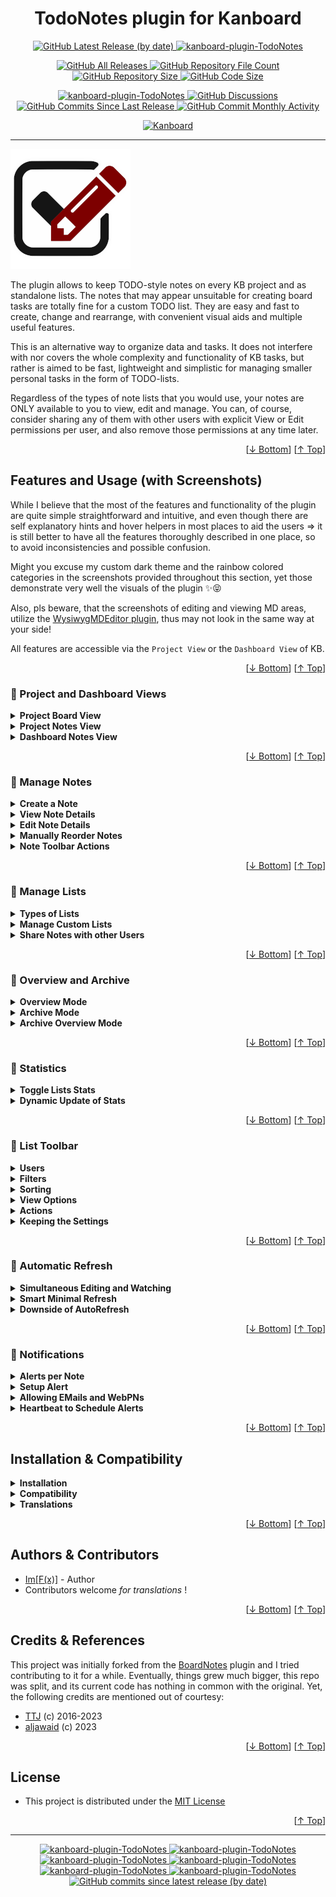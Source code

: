 <h1 name="user-content-readme-top" align="center">TodoNotes plugin for Kanboard</h1>

<p align="center">
    <a href="https://github.com/imfx77/kanboard-plugin-TodoNotes/releases">
        <img src="https://img.shields.io/github/v/release/imfx77/kanboard-plugin-TodoNotes?style=for-the-badge&color=brightgreen" alt="GitHub Latest Release (by date)" title="GitHub Latest Release (by date)">
    </a>
    <a href="https://github.com/imfx77/kanboard-plugin-TodoNotes/blob/master/LICENSE" title="Read License">
        <img src="https://img.shields.io/github/license/imfx77/kanboard-plugin-TodoNotes?style=for-the-badge" alt="kanboard-plugin-TodoNotes">
    </a>
</p>
<p align="center">
    <a href="https://github.com/imfx77/kanboard-plugin-TodoNotes/releases">
        <img src="https://img.shields.io/github/downloads/imfx77/kanboard-plugin-TodoNotes/total?style=for-the-badge&color=orange" alt="GitHub All Releases" title="GitHub All Downloads">
    </a>
    <a href="https://github.com/imfx77/kanboard-plugin-TodoNotes/releases">
        <img src="https://img.shields.io/github/directory-file-count/imfx77/kanboard-plugin-TodoNotes?style=for-the-badge&color=orange" alt="GitHub Repository File Count" title="GitHub Repository File Count">
    </a>
    <a href="https://github.com/imfx77/kanboard-plugin-TodoNotes/releases">
        <img src="https://img.shields.io/github/repo-size/imfx77/kanboard-plugin-TodoNotes?style=for-the-badge&color=orange" alt="GitHub Repository Size" title="GitHub Repository Size">
    </a>
    <a href="https://github.com/imfx77/kanboard-plugin-TodoNotes/releases">
        <img src="https://img.shields.io/github/languages/code-size/imfx77/kanboard-plugin-TodoNotes?style=for-the-badge&color=orange" alt="GitHub Code Size" title="GitHub Code Size">
    </a>
</p>
<p align="center">
    <a href="https://github.com/imfx77/kanboard-plugin-TodoNotes/stargazers" title="View Stargazers">
        <img src="https://img.shields.io/github/stars/imfx77/kanboard-plugin-TodoNotes?logo=github&style=for-the-badge" alt="kanboard-plugin-TodoNotes">
    </a>
    <a href="https://github.com/imfx77/kanboard-plugin-TodoNotes/discussions">
        <img src="https://img.shields.io/github/discussions/imfx77/kanboard-plugin-TodoNotes?style=for-the-badge&color=blue" alt="GitHub Discussions" title="Read Discussions">
    </a>
    <a href="https://github.com/imfx77/kanboard-plugin-TodoNotes/compare">
        <img src="https://img.shields.io/github/commits-since/imfx77/kanboard-plugin-TodoNotes/latest?include_prereleases&style=for-the-badge&color=blue" alt="GitHub Commits Since Last Release" title="GitHub Commits Since Last Release">
    </a>
    <a href="https://github.com/imfx77/kanboard-plugin-TodoNotes/compare">
        <img src="https://img.shields.io/github/commit-activity/m/imfx77/kanboard-plugin-TodoNotes?style=for-the-badge&color=blue" alt="GitHub Commit Monthly Activity" title="GitHub Commit Monthly Activity">
    </a>
</p>
<p align="center">
    <a href="https://github.com/kanboard/kanboard" title="Kanboard - Kanban Project Management Software">
        <img src="https://img.shields.io/badge/Plugin%20for-kanboard-D40000?style=for-the-badge&labelColor=000000" alt="Kanboard">
    </a>
</p>

---

![icon](Assets/img/icon.png)

The plugin allows to keep TODO-style notes on every KB project and as standalone lists.
The notes that may appear unsuitable for creating board tasks are totally fine for a custom TODO list.
They are easy and fast to create, change and rearrange, with convenient visual aids and multiple useful features.

This is an alternative way to organize data and tasks.
It does not interfere with nor covers the whole complexity and functionality of KB tasks,
but rather is aimed to be fast, lightweight and simplistic for managing
smaller personal tasks in the form of TODO-lists.

Regardless of the types of note lists that you would use, your notes are ONLY available to you
to view, edit and manage. You can, of course, consider sharing any of them with other users
with explicit View or Edit permissions per user, and also remove those permissions at any time later.

<p align="right">[<a href="#user-content-readme-bottom">&#8595; Bottom</a>] [<a href="#user-content-readme-top">&#8593; Top</a>]</p>

## Features and Usage (with Screenshots)

While I believe that the most of the features and functionality of the plugin are quite simple straightforward and intuitive,
and even though there are self explanatory hints and hover helpers in most places to aid the users
=> it is still better to have all the features thoroughly described in one place,
so to avoid inconsistencies and possible confusion. 

Might you excuse my custom dark theme and the rainbow colored categories in the screenshots provided throughout this section,
yet those demonstrate very well the visuals of the plugin ✨😝

Also, pls beware, that the screenshots of editing and viewing MD areas,
utilize the [WysiwygMDEditor plugin](https://github.com/imfx77/kanboard-plugin-Wysiwyg-MD-Editor),
thus may not look in the same way at your side!

All features are accessible via the `Project View` or the `Dashboard View` of KB.  

<p align="right">[<a href="#user-content-readme-bottom">&#8595; Bottom</a>] [<a href="#user-content-readme-top">&#8593; Top</a>]</p>

### 🔳 Project and Dashboard Views

<details>
<summary><strong>Project Board View</strong></summary>

For each KB project there are two ways to reach the TodoNotes:
* a button in the project header
* an item in the project dropdown menu (that also shows current stats of the project notes)
![Project Board View](Screenshots/view-project-board.png)

</details>

<details>
<summary><strong>Project Notes View</strong></summary>

This is the corresponding view of the associated project notes.
You can perform all manipulations for the notes in this project directly from here.
![Project Notes View](Screenshots/view-project-notes.png)

</details>

<details>
<summary><strong>Dashboard Notes View</strong></summary>

However, accessing notes list through the `Dashboard > My notes`, gives you the full functionality of the plugin.
You can see and manage from there all the lists that are available to you.
![Dashboard Notes View](Screenshots/view-dashboard-notes.png)

</details>

<p align="right">[<a href="#user-content-readme-bottom">&#8595; Bottom</a>] [<a href="#user-content-readme-top">&#8593; Top</a>]</p>

### 🔳 Manage Notes

<details>
<summary><strong>Create a Note</strong></summary>

Suppose we have a new empty list.
* Creating a note is as simple as typing something and pressing ENTER.
(_Attention_: for mobile you will still have to click the _Save Note_ button!)
* Optionally, you can press TAB or the _Toggle Details_ button, to input note category and details.
If you don't, you can still change those later.
* Finally, to save everything either press the _Save_ button or simply TAB from the editing details area.

![Create New Note](Screenshots/manage-notes-01.png)
![Input Note Details](Screenshots/manage-notes-02.png)

</details>

<details>
<summary><strong>View Note Details</strong></summary>

In a similar fashion, to view/hide note details:
* click the _Toggle Details_ button
* or double-click / double-tap in on the empty area of the note
* clicking the category label or date icon in collapsed view will also open the detailed view

![Newly Created Note](Screenshots/manage-notes-03.png)

</details>

<details>
<summary><strong>Edit Note Details</strong></summary>

![View Existing Note](Screenshots/manage-notes-04.png)

To change any of the note's elements just click on:
* (1) the title label - change title, press ENTER
* (2) the category dropdown - simply select another category
* (3) the _Edit Note Details_ button - change details, press TAB
* (4) the _Status_ button - clicking toggles between Open / In Progress / Done states

![Change Existing Note](Screenshots/manage-notes-05.png)

</details>

<details>
<summary><strong>Manually Reorder Notes</strong></summary>

You can also rearrange multiple notes in a list by simple drag-n-drop,
while any note can be collapsed or expanded at your wish.

_Attention_, for mobile there is an explicit button in the note's toolbar to serve as a `reorder handle`
=> use it specifically for dragging the note, as the generic behavior of drag is to swipe the page contents!

![Manually Reorder Notes](Screenshots/manage-notes-06.png)

</details>

<details>
<summary><strong>Note Toolbar Actions</strong></summary>

On the next picture, the note toolbar buttons are listed from left to right as follows:
* _Get Link to Note_ - copy a link to this note to the clipboard
* _Move Note to Project_ - transfers this note to any other of the available lists
* _Create Task from Note_ - apparently, it is only available for notes in [Regular lists](#-manage-custom-notes-lists),
creates a task on the corresponding KB project with specific Category, Column, Swimlane
* _Delete Note_ - permanently remove the note from the list! 
* _Move Note to Archive_ - archives the note (in separate DB table)
* _Save Note_ - store all note changes to the DB 

![Note Toolbar Buttons](Screenshots/manage-notes-07.png)

</details>

<p align="right">[<a href="#user-content-readme-bottom">&#8595; Bottom</a>] [<a href="#user-content-readme-top">&#8593; Top</a>]</p>

### 🔳 Manage Lists

<details>
<summary><strong>Types of Lists</strong></summary>

![List Types](Screenshots/manage-lists-01.png)

These are the list types that you can have:
* **Regular** - this is an automatic list that is available for every KB project that you participate in.
Beware that if you lose your access to the KB project you will also lose access to the corresponding Notes List
even though all the notes will remain intact. There might be multiple users that are members of the KB project
and each of them will have this list, but they cannot see each others notes unless they explicitly share them.
* **Custom** - these lists are standalone, they can be only created accessed and manipulated through the `Dashboard > My notes`
interface of the TodoNotes plugin. They are highly flexible and customizable to match various purposes.
* * **Global** - those lists are globally accessible for all users, and much like the **Regular** lists
every user can see and manage just his own notes. The specific is that **Global Custom** lists can be managed by Admin only
(create/rename/delete/reorder), and the users can manipulate their own notes and consider sharing them.
The plugin initially pre-creates `Global Notes` and `Global TODO` global lists, you can leave them or remove them at wish. 
* * **Private** - as the name suggests those are the personal user lists. Everyone can create and manage any number of private lists as he needs.
They are visible only to the owner (unless shared). Those would be the most expendable lists as they would come and go on demand.
* * **Shared** - those are other users' private list that have been shared with you. You can access them
with the corresponding Vew/Edit permissions. Apparently, with View permission you see a readonly list,
and with Edit permission you can touch the notes on user's behalf.

</details>

<details>
<summary><strong>Manage Custom Lists</strong></summary>

![Manage Custom Lists](Screenshots/manage-lists-02.png)

As numbered on the above picture, these are the manipulations to list that you can do:
* (1) _Create custom note list_ - if you have Admin privileges, you can create **Global** lists, otherwise only **Private**
* (2) _Rename/Delete custom global note list!_ - Admin only
* (3) _Sharing Permissions_ - if button is highlighted there are existing permissions for this list.
Sharing permission to a specific user will only give him access to your notes, other users' notes in the global list are theirs to share.
* (4) _Rename/Delete custom private note list_ - mangle them as you like it, the list panel will adjust its width
* (5) _Sharing Permissions_ - if button is highlighted there are existing permissions for this list.
Since the **Private** list contains your notes only, a sharing permission actually exposes the entire list to another user,
and he will see it as a standalone list in his `Shared Custom List` group in the tabs panel.
* (6) Reorder **Private** list by dragging. Same thing applies for **Global** lists too, it just requires Admin privileges.
_Attention_, for mobile there is an explicit `reoder handle` to drag the lists around!
* (7) The **Regular** list being bound to actual KB projects are not really manipulatable,
you can just go to their Board or Task List views.
* (8) _Sharing Permissions_ - works as for **Global** list.
* (9) Collapse/Expand the list groups - as expected, click on the arrows, or double-click the group title.
The collapse/expand state of each group is remembered and the visuals will remain as you set them.

</details>

<details>
<summary><strong>Share Notes with other Users</strong></summary>

To share your notes from a **Global/Regular** list or to share a whole **Private** list
click the corresponding _Sharing Permissions_ button (1) and it will bring up
a page that lists users and permissions.

For each user of interest select the desired permission (2) and press the _Set_ button (3).
When the list is longer, please scroll to find desired users. Operate them one by one.
If you want to remove the sharing permissions, simply select the `[none]` option.

![Manage Custom Lists](Screenshots/manage-lists-03.png)

</details>

<p align="right">[<a href="#user-content-readme-bottom">&#8595; Bottom</a>] [<a href="#user-content-readme-top">&#8593; Top</a>]</p>

### 🔳 Overview and Archive

<details>
<summary><strong>Overview Mode</strong></summary>

When you open the `Dashboard > My notes` by default you land on the `All Lists` item
which effectively represents the **Overview Mode**. Its idea is to be able
to quickly browse and review all available notes from all available owned lists (according to the set filters, of course).
The order of lists in the overview follows their order from the tabs pane on the left. 

You can surely expand and collapse notes' details, but you are only allowed
to change note _Status_ and _Alert_ and to reorder notes within a list.

![Overview Mode](Screenshots/view-overview.png)

As numbered on the picture the following actions regard the lists:
* (1) collapse / expand specific list
* (2) double-click on the empty area to collapse / expand specific list
* (3) click to go to specific list (same as clicking on its tab in the left pane)

And the rest of them regard the notes:
* (4) double-click empty area of note to expand / collapse note details
* (5) drag note to reorder within the specific list
* (6) toggle note _Status_
* (7) set note _Alert_

</details>

<details>
<summary><strong>Archive Mode</strong></summary>

There is a special filter in the [List Toolbar > Filters](#-list-toolbar) (1)
that is called `Archive View` (2).
It effectively switches the entire list view mode as it shows the archived notes for this list
(which are technically being kept in a separate DB table form the active ones).

When notes are archived they lose their status and become unmanageable in any way.
You can browse and review their data, but the only actions (3) you can perform with them are:
* delete them permanently
* or restore them as active notes

![Archive Mode](Screenshots/view-archive.png)

</details>

<details>
<summary><strong>Archive Overview Mode</strong></summary>

Well, since the `Archive View` filter is also available in `Overview Mode`
this allows to have an overview of all archived notes from all available lists.
Yet, you can only browse and review them. If you want to manipulate the archived notes
you have to select a specific list and turn on its `Archive View` from filter settings.

</details>

<p align="right">[<a href="#user-content-readme-bottom">&#8595; Bottom</a>] [<a href="#user-content-readme-top">&#8593; Top</a>]</p>

### 🔳 Statistics

<details>
<summary><strong>Toggle Lists Stats</strong></summary>

By using the _Show Stats_ button you can toggle ON / OFF the visibility of
the statistics widgets for all lists. They show the number of Open / In Progress / Done
notes for each list, and a total on top.

_Attention_, if you are viewing someone else's [Shared notes](#-manage-lists)
for a specific list, the shown stats will be grayed out to denote that those are not the counts of your notes
and that they don't contribute to the total!

![Toglle Lists Stats](Screenshots/view-notes-stats.png)

</details>

<details>
<summary><strong>Dynamic Update of Stats</strong></summary>

You can see the counts updating immediately as you change the _Status_ of notes.

When the `In Progress` count for a list is `0` then the widget icon would stop spinning to avoid drawing unnecessary attention.

</details>

<p align="right">[<a href="#user-content-readme-bottom">&#8595; Bottom</a>] [<a href="#user-content-readme-top">&#8593; Top</a>]</p>

### 🔳 List Toolbar

<details>
<summary><strong>Users</strong></summary>

The **User** menu (1) shows the currently selected user whose note are being viewed.
The default user (2) is always on the top of the menu, the icon on his right (3) shows its role or permissions.
* The _Sharing Permissions_ section of the menu appears for **Global/Regular** lists.
It will hold users that have shared their notes for this list with you (4) along with their corresponding permissions.
* For the **Private/Shared** lists there is always a single user - the list OWNER - you or the sharer. 

When there are multiple users in this menu to select from, the selected user is highlighted in RED.
Switching users will switch the set of notes, and the list may become readonly depending on the permissions.

![Settings Users](Screenshots/settings-users.png)

</details>

<details>
<summary><strong>Filters</strong></summary>

The **Filter** menu (1) contains options to show/hide notes by _Status_.
You can toggle multiple options, highlighted in RED. On the example picture,
the Done notes are excluded (2).

The last item in the menu is `Archive View` (3). It will actually switch the list to [Archive Mode](#-overview-and-archive)
which allows browsing and managing its archived notes (if any). Toggling `Archive View` OFF again, will bring you back
to the normal view.

![Settings Filters](Screenshots/settings-filters.png)

</details>

<details>
<summary><strong>Sorting</strong></summary>

The **Sort** menu (1) contains options to order the notes in the list.
The selected option is highlighted in RED.

The `Manual Order` option (2) is a special one, it does NOT sort anything but rather allows you to manually reorder notes by dragging.
If any other option is selected, like in the example `Sort by Status` (3), the notes will get sorted along the selected condition
and the list will not allow dragging the notes.

Some options are context dependent (e.g. Overview, Archive, etc).
On the example picture the item `Sort by Date Restored` (4) will disappear in **Archive Mode**
and will be replaced by `Sort by Date Archived`.

![Settings Sorting](Screenshots/settings-sorting.png)

</details>

<details>
<summary><strong>View Options</strong></summary>

The **View** menu (1) presents some visual options.
When an option is turned ON it is highlighted in RED.
* the `Colorize by Category` (2) switches on/off the category colors in notes
* the `Use Standard Status Marks` (3) switches between two sets of marks for the _Status_ buttons 

![Settings Options 1](Screenshots/settings-options1.png)
![Settings Options 2](Screenshots/settings-options2.png)

</details>

<details>
<summary><strong>Actions</strong></summary>

On the **Actions** (1) from top to bottom are:
* _Expand all Notes_ - expands all notes' details, desktop shortcut key [+]
* _Collapse all Notes_ - collapses all notes' details, desktop shortcut key [-]
* _Note Stats_ - shows a pie chart of the notes counts
* _Create Report_ - generates a flat expanded non-editable view of the note list, can filter by specific category
* _Archive ALL Done Notes!_ - moves in bulk all Done notes to Archive
* _! Delete ALL Done Notes!_ - permanently removes in bulk all Done notes
* _View README_ - view this README document online 

![Settings Actions](Screenshots/settings-actions.png)

</details>

<details>
<summary><strong>Keeping the Settings</strong></summary>

All the settings from the above menus are attempted to be remembered for each list separately,
thus providing maximum customization to the user in every single client.
The persistence mechanism uses the SESSION variable while the user is online
and COOKIES to store the settings in the client browser between the sessions.

If you have disabled cookies for the KB domain, then every time you start a new session
the settings for all lists will be default, and whatever you set during the session
will be lost when you disconnect or close the client.

</details>

<p align="right">[<a href="#user-content-readme-bottom">&#8595; Bottom</a>] [<a href="#user-content-readme-top">&#8593; Top</a>]</p>

### 🔳 Automatic Refresh

<details>
<summary><strong>Simultaneous Editing and Watching</strong></summary>

Different scenarios might occur, in which simultaneous editing from multiple parties,
or simultaneous editing from one party and watching from other parties, will concern the same data - a note or a whole list.

* I might view/edit the same note/list both in my desktop and mobile browser on different devices.
* I might have shared a note list for view/edit, and me and the other user are trying to view/edit some note at the same time.
* Or even I just have a dedicated screen that is permanently open to some list in order to continuously keep track of tasks.

In all the cases, a mechanism is needed to keep the data up to date,
and propagate any remote changes to all watcher/editor clients.

</details>

<details>
<summary><strong>Smart Minimal Refresh</strong></summary>

Normally you would only see this icon blink for a moment in the bottom right corner, it is auto refresh.

![AutoRefresh](Screenshots/view-autorefresh.png)

Every 15 seconds the client would ask the server if there is any change
since the last time the page was updated. It would then receive a collection of timestamps
to denote last changes in several aspects, to drive partial or full refresh if necessary,
and to update the page timestamp to the latest.

If the page is not visible or not in focus, the 15 seconds cycle is suspended
and the AutoRefresh waits until focus is gained again, thus sparing unnecessary request to the server.

_Attention_, this is NOT a collision resolving mechanism. It ONLY ensures that if there was
a nearly simultaneous change of the same data from multiple parties, they all will receive and see
the final change in a quite short interval. That is just meant to prevent continuous and large data desync.

</details>

<details>
<summary><strong>Downside of AutoRefresh</strong></summary>

You might be doing some changes when AutoRefresh happens, and you will lose them as you get interrupted.
But then, again, the AutoRefresh initially happened because the data you are editing was changed while you are still doing it.
And as a matter of precedence, whichever the first change submitted it triggers the refresh to get itself propagated and keep a consistent state of the data. 

</details>

<p align="right">[<a href="#user-content-readme-bottom">&#8595; Bottom</a>] [<a href="#user-content-readme-top">&#8593; Top</a>]</p>

### 🔳 Notifications

<details>
<summary><strong>Alerts per Note</strong></summary>

The plugin allows you to configure an alert for each separate note.
You can open the notification setup dialog either by clicking the `Notifications` label (1)
in the detailed note view or by directly clicking the alert button on the toolbar (2) while note is collapsed.

As you may notice, the alert icon indicates the state of the alert:
* **slashed white bell** - no alert configured
* **white bell** - configured alert, pending
* **slashed grayed bell** - no alert configured, disabled due Done state
* **grayed bell** - configured alert, disabled due Done state
* **red bell** - configured alert, overdue

![Notification Setup](Screenshots/notifications-setup.png)

</details>

<details>
<summary><strong>Setup Alert</strong></summary>

On the above picture, in the dialog, you can select the Date/Time in two ways:
* either by explicitly using the calendar control (3)
* or by clicking the `Postpone` checkbox (4) and using an offset to the currently set date
(in order to use the calendar again you must explicitly uncheck `Postpone`)
  
The `Alert Options` determine how to execute the notifications.
You must first select the type of the notification (5).
If you choose none => then no notification will be triggered, 
this could be useful when you need to just temporarily stop the notification trigger without resetting its parameters.
* **eMail** - uses the KB backend to send mails
* **WebPN** - the plugin provides means to push browser notifications on multiple clients subscribed
* you can check both of them, of course

The `Remind` options allow for additional notifications, respectively:
* **Remind before** (6) - a single reminder prior to the alert date
* **Remind after** (7) - infinite repetitive reminders after the alert date

And finally, use **Set** button (8) to apply all the changes.
Or you can **Reset** (9) the entire alert, which will remove all settings and will disable the notification trigger.

</details>

<details>
<summary><strong>Allowing EMails and WebPNs</strong></summary>

To be able to use **eMail** notifications you need two things:
* a valid email configured in your KB profile
* the plugin utilizes the KB backend for sending mails - so, you need to have the
[KB server settings](https://docs.kanboard.org/v1/admin/email/#server-settings)
properly configured to allow this

For the **WebPNs** to work you must enable in your browser(s) the push notifications
for the KB domain that you use. Check how to do this for your specific browser,
then just load any page that shows a TodoNotes list, and you will be automatically subscribed.
* You may subscribe in several browsers on different devices (including mobile), and when the alert is due
you will get notified on all of them.
* If you wish to stop receiving **WebPNs** on a specific device,
simply disable the notifications for the KB domain in the browser of use on that specific device. 

![Notification Setup](Screenshots/notifications-allow.png)

</details>

<details>
<summary><strong>Heartbeat to Schedule Alerts</strong></summary>

Finally, for any notification to be triggered, we need a scheduler that will periodically check which of the alerts are due.
KB provides a mechanism to schedule jobs (e.g. the **“Daily background job for tasks”**) through
[cronjob configuration](https://docs.kanboard.org/v1/admin/cronjob/).

The **cron** file for the daily event usually looks something like this:
```
0 8 * * * cd /var/www/app && ./cli cronjob >/dev/null 2>&1
```

Unfortunately, a trigger once a day is quite far from what we want for notifications.
Hence, the plugin provides a specific command to trigger a heartbeat for notifications.
It would look like this in the **cron** file:   
```
*/15 * * * * cd /var/www/app && ./cli TodoNotes:NotificationsHeartbeat
```
As you can see, the notifications will be triggered in chunks depending on the interval and NOT on the exact note alarm time.
A fair interval to set is **15 minutes**.
* The smaller the value (e.g. 1 min) => the more precise the alert trigger, but more burden on the server.
* The lager the value (e.g. 30 mins) => more relaxed on the server, but greater delay for notifications.

If you don't have access to the system beneath KB, or if you are uncomfortable to mangle it - the plugin
provides one more way to receive a heartbeat. Yet it is NOT recommended unless absolutely no other options.
* The ServiceWorker on the client that handles the push notifications from the server sends back a periodic emulated heartbeat.
* Thus, having clients performing requests to the server in a way provides soft heartbeat, but sporadic in nature as the clients connect and disconnect.
* In order to emulate a stable soft heartbeat, you need to **keep alive a dedicated browser client** on some device, and a page with TodoNotes list opened in it, for the SW to be active.

The heartbeat defined through the **cron** command has higher priority anyway.
So even if there are multiple clients generating a soft heartbeat, this won't burden the server, you can safely have the both.

</details>

<p align="right">[<a href="#user-content-readme-bottom">&#8595; Bottom</a>] [<a href="#user-content-readme-top">&#8593; Top</a>]</p>

## Installation & Compatibility

<details>
<summary><strong>Installation</strong></summary>

- Install via the **Kanboard Plugin Directory** or see [INSTALL.md](INSTALL.md)
- Read the full [**Changelog**](changelog.md "See changes") to see the latest updates

</details>
<details>
<summary><strong>Compatibility</strong></summary>

- Requires [Kanboard](https://github.com/kanboard/kanboard "Kanboard - Kanban Project Management Software") ≥`1.2.33`
- **Other Plugins & Action Plugins**
  - _No known issues_
- **Core Files & Templates**
  - `0` Template overrides
  - `5` _New database tables_ to serve the purposes of the **TodoNotes plugin**

</details>
<details>
<summary><strong>Translations</strong></summary>

- _Translation for `en_US` is the default_, currently there are no other translation packs.

</details>

<p align="right">[<a href="#user-content-readme-bottom">&#8595; Bottom</a>] [<a href="#user-content-readme-top">&#8593; Top</a>]</p>

## Authors & Contributors

- [Im[F(x)]](https://github.com/imfx77) - Author
- Contributors welcome _for translations_ !

<p align="right">[<a href="#user-content-readme-bottom">&#8595; Bottom</a>] [<a href="#user-content-readme-top">&#8593; Top</a>]</p>

## Credits & References

This project was initially forked from the [BoardNotes](https://github.com/aljawaid/BoardNotes) plugin and I tried contributing to it for a while.
Eventually, things grew much bigger, this repo was split, and its current code has nothing in common with the original.
Yet, the following credits are mentioned out of courtesy:
- [TTJ](https://github.com/ThomasTJdev) (c) 2016-2023
- [aljawaid](https://github.com/aljawaid) (c) 2023

<p align="right">[<a href="#user-content-readme-bottom">&#8595; Bottom</a>] [<a href="#user-content-readme-top">&#8593; Top</a>]</p>

## License

- This project is distributed under the [MIT License](LICENSE "Read The MIT license")

<p align="right">[<a href="#user-content-readme-top">&#8593; Top</a>]</p>

---

<p align="center">
    <a href="https://github.com/imfx77/kanboard-plugin-TodoNotes/stargazers" title="View Stargazers">
        <img src="https://img.shields.io/github/stars/imfx77/kanboard-plugin-TodoNotes?logo=github&style=flat-square" alt="kanboard-plugin-TodoNotes">
    </a>
    <a href="https://github.com/imfx77/kanboard-plugin-TodoNotes/forks" title="See Forks">
        <img src="https://img.shields.io/github/forks/imfx77/kanboard-plugin-TodoNotes?logo=github&style=flat-square" alt="kanboard-plugin-TodoNotes">
    </a>
    <a href="https://github.com/imfx77/kanboard-plugin-TodoNotes/blob/master/LICENSE" title="Read License">
        <img src="https://img.shields.io/github/license/imfx77/kanboard-plugin-TodoNotes?style=flat-square" alt="kanboard-plugin-TodoNotes">
    </a>
    <a href="https://github.com/imfx77/kanboard-plugin-TodoNotes/issues" title="Open Issues">
        <img src="https://img.shields.io/github/issues-raw/imfx77/kanboard-plugin-TodoNotes?style=flat-square" alt="kanboard-plugin-TodoNotes">
    </a>
    <a href="https://github.com/imfx77/kanboard-plugin-TodoNotes/issues?q=is%3Aissue+is%3Aclosed" title="Closed Issues">
        <img src="https://img.shields.io/github/issues-closed/imfx77/kanboard-plugin-TodoNotes?style=flat-square" alt="kanboard-plugin-TodoNotes">
    </a>
    <a href="https://github.com/imfx77/kanboard-plugin-TodoNotes/discussions" title="Read Discussions">
        <img src="https://img.shields.io/github/discussions/imfx77/kanboard-plugin-TodoNotes?style=flat-square" alt="kanboard-plugin-TodoNotes">
    </a>
    <a href="https://github.com/imfx77/kanboard-plugin-TodoNotes/compare/" title="Latest Commits">
        <img alt="GitHub commits since latest release (by date)" src="https://img.shields.io/github/commits-since/imfx77/kanboard-plugin-TodoNotes/latest?style=flat-square">
    </a>
</p>

<a name="user-content-readme-bottom"></a>
